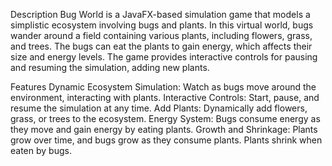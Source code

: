 Description
Bug World is a JavaFX-based simulation game that models a simplistic ecosystem involving bugs and plants. In this virtual world, bugs wander around a field containing various plants, including flowers, grass, and trees. The bugs can eat the plants to gain energy, which affects their size and energy levels. The game provides interactive controls for pausing and resuming the simulation, adding new plants.

Features
Dynamic Ecosystem Simulation: Watch as bugs move around the environment, interacting with plants.
Interactive Controls: Start, pause, and resume the simulation at any time.
Add Plants: Dynamically add flowers, grass, or trees to the ecosystem.
Energy System: Bugs consume energy as they move and gain energy by eating plants.
Growth and Shrinkage: Plants grow over time, and bugs grow as they consume plants. Plants shrink when eaten by bugs.
